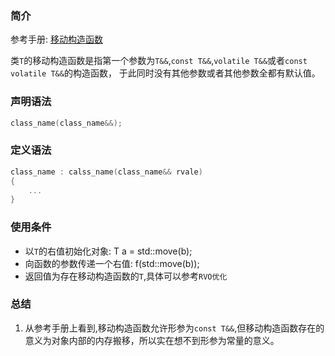 ### 简介

参考手册: [移动构造函数][moveConstructor]

类`T`的移动构造函数是指第一个参数为`T&&`,`const T&&`,`volatile T&&`或者`const volatile T&&`的构造函数，
于此同时没有其他参数或者其他参数全都有默认值。

### 声明语法

```cpp
class_name(class_name&&);
```

### 定义语法

```cpp
class_name : calss_name(class_name&& rvale)
{
    ...
}
```

### 使用条件

* 以`T`的右值初始化对象: T a = std::move(b);
* 向函数的参数传递一个右值: f(std::move(b));
* 返回值为存在移动构造函数的`T`,具体可以参考`RVO优化`

### 总结

1. 从参考手册上看到,移动构造函数允许形参为`const T&&`,但移动构造函数存在的意义为对象内部的内存搬移，所以实在想不到形参为常量的意义。



[moveConstructor]: https://en.cppreference.com/w/cpp/language/move_constructor